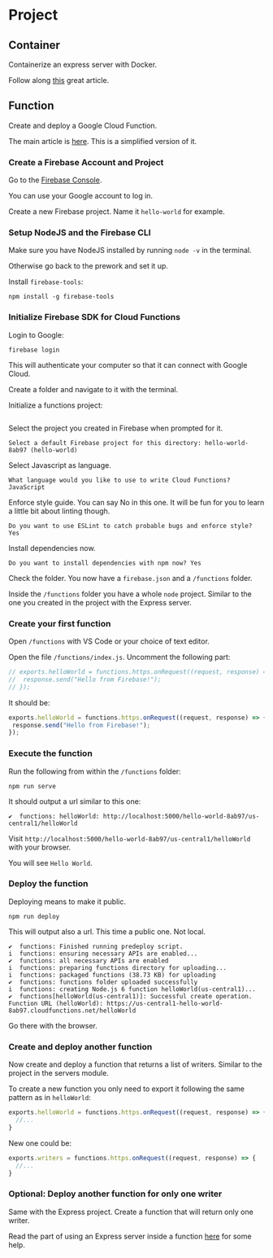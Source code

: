 # Project

## Container

Containerize an express server with Docker.

Follow along [this](https://nodejs.org/de/docs/guides/nodejs-docker-webapp/) great article.

## Function

Create and deploy a Google Cloud Function.

The main article is [here](https://firebase.google.com/docs/functions/get-started). This is a simplified version of it.

### Create a Firebase Account and Project

Go to the [Firebase Console](https://console.firebase.google.com/u/0/).

You can use your Google account to log in.

Create a new Firebase project. Name it `hello-world` for example.

### Setup NodeJS and the Firebase CLI

Make sure you have NodeJS installed by running `node -v` in the terminal.

Otherwise go back to the prework and set it up.

Install `firebase-tools`:

```shell
npm install -g firebase-tools
```

### Initialize Firebase SDK for Cloud Functions

Login to Google:

```shell
firebase login
```

This will authenticate your computer so that it can connect with Google Cloud.

Create a folder and navigate to it with the terminal.

Initialize a functions project:

```
```

Select the project you created in Firebase when prompted for it.

```shell
Select a default Firebase project for this directory: hello-world-8ab97 (hello-world)
```

Select Javascript as language.

```shell
What language would you like to use to write Cloud Functions? JavaScript
```

Enforce style guide. You can say No in this one. It will be fun for you to learn a little bit about linting though.

```shell
Do you want to use ESLint to catch probable bugs and enforce style? Yes
```

Install dependencies now.

```shell
Do you want to install dependencies with npm now? Yes
```

Check the folder. You now have a `firebase.json` and a `/functions` folder.

Inside the `/functions` folder you have a whole `node` project. Similar to the one you created in the project with the Express server.

### Create your first function

Open `/functions` with VS Code or your choice of text editor.

Open the file `/functions/index.js`. Uncomment the following part:

```javascript
// exports.helloWorld = functions.https.onRequest((request, response) => {
//  response.send("Hello from Firebase!");
// });
```

It should be:

```javascript
exports.helloWorld = functions.https.onRequest((request, response) => {
 response.send("Hello from Firebase!");
});
```

### Execute the function

Run the following from within the `/functions` folder:

```shell
npm run serve
```

It should output a url similar to this one:

```shell
✔  functions: helloWorld: http://localhost:5000/hello-world-8ab97/us-central1/helloWorld
```

Visit `http://localhost:5000/hello-world-8ab97/us-central1/helloWorld` with your browser.

You will see `Hello World`.

### Deploy the function

Deploying means to make it public.

```shell
npm run deploy
```

This will output also a url. This time a public one. Not local.

```shell
✔  functions: Finished running predeploy script.
i  functions: ensuring necessary APIs are enabled...
✔  functions: all necessary APIs are enabled
i  functions: preparing functions directory for uploading...
i  functions: packaged functions (38.73 KB) for uploading
✔  functions: functions folder uploaded successfully
i  functions: creating Node.js 6 function helloWorld(us-central1)...
✔  functions[helloWorld(us-central1)]: Successful create operation.
Function URL (helloWorld): https://us-central1-hello-world-8ab97.cloudfunctions.net/helloWorld
```

Go there with the browser.

### Create and deploy another function

Now create and deploy a function that returns a list of writers. Similar to the project in the servers module.

To create a new function you only need to export it following the same pattern as in `helloWorld`:

```javascript
exports.helloWorld = functions.https.onRequest((request, response) => {
  //...
}
```

New one could be:

```javascript
exports.writers = functions.https.onRequest((request, response) => {
  //...
}
```

### Optional: Deploy another function for only one writer

Same with the Express project. Create a function that will return only one writer.

Read the part of using an Express server inside a function [here](https://firebase.google.com/docs/functions/http-events#trigger_a_function_with_an_http_request) for some help.
